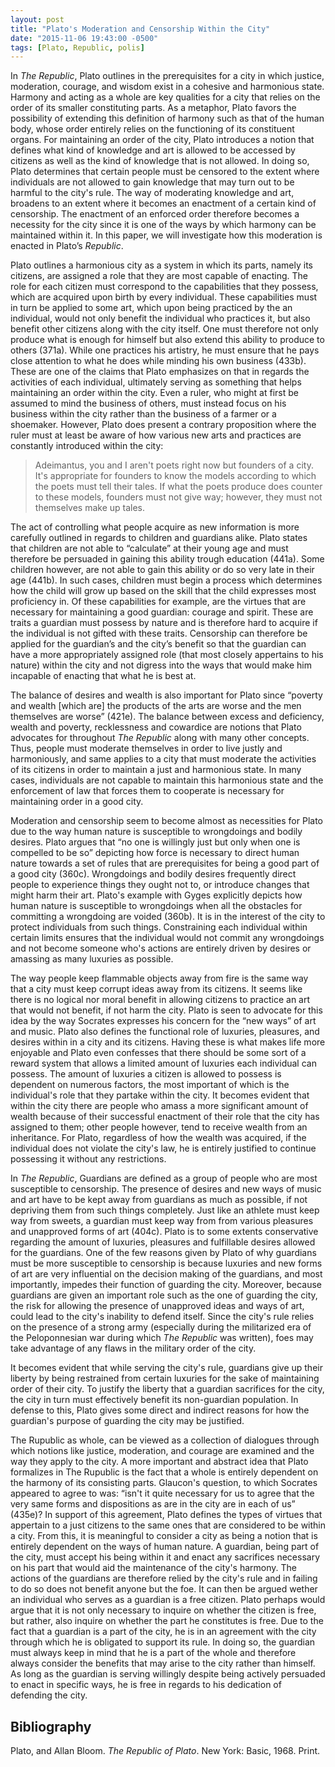 ```yaml
---
layout: post
title: "Plato's Moderation and Censorship Within the City"
date: "2015-11-06 19:43:00 -0500"
tags: [Plato, Republic, polis]
---
```



In *The Republic*, Plato outlines in the prerequisites for a city in which justice, moderation, courage, and wisdom exist in a cohesive and harmonious state. Harmony and acting as a whole are key qualities for a city that relies on the order of its smaller constituting parts. As a metaphor, Plato favors the possibility of extending this definition of harmony such as that of the human body, whose order entirely relies on the functioning of its constituent organs. For maintaining an order of the city, Plato introduces a notion that defines what kind of knowledge and art is allowed to be accessed by citizens as well as the kind of knowledge that is not allowed. In doing so, Plato determines that certain people must be censored to the extent where individuals are not allowed to gain knowledge that may turn out to be harmful to the city's rule. The way of moderating knowledge and art, broadens to an extent where it becomes an enactment of a certain kind of censorship. The enactment of an enforced order therefore becomes a necessity for the city since it is one of the ways by which harmony can be maintained within it. In this paper, we will investigate how this moderation is enacted in Plato’s *Republic*.

Plato outlines a harmonious city as a system in which its parts, namely its citizens, are assigned a role that they are most capable of enacting. The role for each citizen must correspond to the capabilities that they possess, which are acquired upon birth by every individual. These capabilities must in turn be applied to some art, which upon being practiced by the an individual, would not only benefit the individual who practices it, but also benefit other citizens along with the city itself. One must therefore not only produce what is enough for himself but also extend this ability to produce to others (371a). While one practices his artistry, he must ensure that he pays close attention to what he does while minding his own business (433b). These are one of the claims that Plato emphasizes on that in regards the activities of each individual, ultimately serving as something that helps maintaining an order within the city. Even a ruler, who might at first be assumed to mind the business of others, must instead focus on his business within the city rather than the business of a farmer or a shoemaker. However, Plato does present a contrary proposition where the ruler must at least be aware of how  various new arts and practices are constantly introduced within the city:

> Adeimantus, you and I aren't poets right now but founders of a city. It's appropriate for founders to know the models according to which the poets must tell their tales. If what the poets produce does counter to these models, founders must not give way; however, they must not themselves make up tales.


The act of controlling what people acquire as new information is more carefully outlined in regards to children and guardians alike. Plato states that children are not able to “calculate” at their young age and must therefore be persuaded in gaining this ability trough education (441a). Some children however, are not able to gain this ability or do so very late in their age (441b). In such cases, children must begin a process which determines how the child will grow up based on the skill that the child expresses most proficiency in. Of these capabilities for example, are the virtues that are necessary for maintaining a good guardian: courage and spirit. These are traits a guardian must possess by nature and is therefore hard to acquire if the individual is not gifted with these traits. Censorship can therefore be applied for the guardian’s and the city’s benefit so that the guardian can have a more appropriately assigned role (that most closely appertains to his nature) within the city and not digress into the ways that would make him incapable of enacting that what he is best at.

The balance of desires and wealth is also important for Plato since “poverty and wealth [which are] the products of the arts are worse and the men themselves are worse” (421e). The balance between excess and deficiency, wealth and poverty, recklessness and cowardice are notions that Plato advocates for throughout *The Republic* along with many other concepts. Thus, people must moderate themselves in order to live justly and harmoniously, and same applies to a city that must moderate the activities of its citizens in order to maintain a just and harmonious state. In many cases, individuals are not capable to maintain this harmonious state and the enforcement of law that forces them to cooperate is necessary for maintaining order in a good city.


Moderation and censorship seem to become almost as necessities for Plato due to the way human nature is susceptible to wrongdoings and bodily desires. Plato argues that “no one is willingly just but only when one is compelled to be so” depicting how force is necessary to direct human nature towards a set of rules that are prerequisites for being a good part of a good city (360c). Wrongdoings and bodily desires frequently direct people to experience things they ought not to, or introduce changes that might harm their art. Plato's example with Gyges explicitly depicts how human nature is susceptible to wrongdoings when all the obstacles for committing a wrongdoing are voided (360b). It is in the interest of the city to protect individuals from such things. Constraining each individual within certain limits ensures that the individual would not commit any wrongdoings and not become someone who's actions are entirely driven by desires or amassing as many luxuries as possible.

The way people keep flammable objects away from fire is the same way that a city must keep corrupt ideas away from its citizens. It seems like there is no logical nor moral benefit in allowing citizens to practice an art that would not benefit, if not harm the city. Plato is seen to advocate for this idea by the way Socrates expresses his concern for the “new ways” of art and music. Plato also defines the functional role of luxuries, pleasures, and desires within in a city and its citizens. Having these is what makes life more enjoyable and Plato even confesses that there should be some sort of a reward system that allows a limited amount of luxuries each individual can possess. The amount of luxuries a citizen is allowed to possess is dependent on numerous factors, the most important of which is the individual's role that they partake within the city. It becomes evident that within the city there are people who amass a more significant amount of wealth because of their successful enactment of their role that the city has assigned to them; other people however, tend to receive wealth from an inheritance. For Plato, regardless of how the wealth was acquired, if the individual does not violate the city's law, he is entirely justified to continue possessing it without any restrictions.

In *The Republic*, Guardians are defined as a group of people who are most susceptible to censorship. The presence of desires and new ways of music and art have to be kept away from guardians as much as possible, if not depriving them from such things completely. Just like an athlete must keep way from sweets, a guardian must keep way from from various pleasures and unapproved forms of art (404c). Plato is to some extents conservative regarding the amount of luxuries, pleasures  and fulfillable desires allowed for the guardians. One of the few reasons given by Plato of why guardians must be more susceptible to censorship is because luxuries and new forms of art are very influential on the decision making of the guardians, and most importantly, impedes their function of guarding the city. Moreover, because guardians are given an important role such as the one of guarding the city, the risk for allowing the presence of unapproved ideas and ways of art, could lead to the city's inability to defend itself. Since the city's rule relies on the presence of a strong army (especially during the militarized era of the Peloponnesian war during which *The Republic* was written), foes may take advantage of any flaws in the military order of the city.

It becomes evident that while serving the city's rule, guardians give up their liberty by being restrained from certain luxuries for the sake of maintaining order of their city. To justify the liberty that a guardian sacrifices for the city, the city in turn must effectively benefit its non-guardian population. In defense to this, Plato gives some direct and indirect reasons for how the guardian's purpose of guarding the city may be justified.

The Rupublic as whole, can be viewed as a collection of dialogues through which notions like justice, moderation, and courage are examined and the way they apply to the city. A more important and abstract idea that Plato formalizes in The Rupublic is the fact that a whole is entirely dependent on the harmony of its consisting parts. Glaucon's question, to which Socrates appeared to agree to was: “isn't it quite necessary for us to agree that the very same forms and dispositions as are in the city are in each of us” (435e)? In support of this agreement, Plato defines the types of virtues that appertain to a just citizens to the same ones that are considered to be within a city. From this, it is meaningful to consider a city as being a notion that is entirely dependent on the ways of human nature. A guardian, being part of the city, must accept his being within it and enact any sacrifices necessary on his part that would aid the maintenance of the city's harmony. The actions of the guardians are therefore relied by the city's rule and in failing to do so does not benefit anyone but the foe. It can then be argued wether an individual who serves as a guardian is a free citizen. Plato perhaps would argue that it is not only necessary to inquire on whether the citizen is free, but rather, also inquire on whether the part he constitutes is free. Due to the fact that a guardian is a part of the city, he is in an agreement with the city through which he is obligated to support its rule. In doing so, the guardian must always keep in mind that he is a part of the whole and therefore always consider the benefits that may arise to the city rather than himself. As long as the guardian is serving willingly despite being actively persuaded to enact in specific ways, he is free in regards to his dedication of defending the city.

## Bibliography
Plato, and Allan Bloom. **The Republic* of Plato*. New York: Basic, 1968. Print.  
